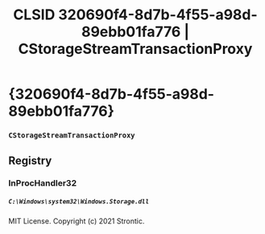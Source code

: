 ﻿---
title: "CLSID 320690f4-8d7b-4f55-a98d-89ebb01fa776 | CStorageStreamTransactionProxy"
excerpt: What is COM-Object CLSID 320690f4-8d7b-4f55-a98d-89ebb01fa776?
---

# {320690f4-8d7b-4f55-a98d-89ebb01fa776}

### `CStorageStreamTransactionProxy`

## Registry


### InProcHandler32

##### `C:\Windows\system32\Windows.Storage.dll`

MIT License. Copyright (c) 2021 Strontic.


